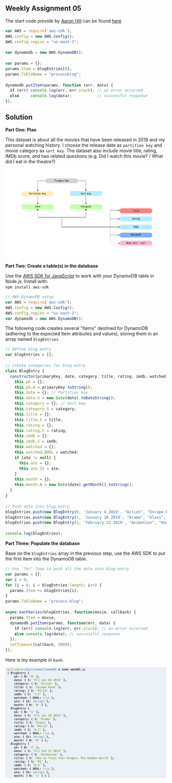 ## Weekly Assignment 05

The start code provide by [Aaron Hill](https://github.com/aaronxhill) can be found [here](https://github.com/visualizedata/data-structures/blob/master/weekly_assignment_05.md)

```javascript
var AWS = require('aws-sdk');
AWS.config = new AWS.Config();
AWS.config.region = "us-east-1";

var dynamodb = new AWS.DynamoDB();

var params = {};
params.Item = blogEntries[0]; 
params.TableName = "processblog";

dynamodb.putItem(params, function (err, data) {
  if (err) console.log(err, err.stack); // an error occurred
  else     console.log(data);           // successful response
});
```

## Solution
**Part One: Plan**

This dataset is about all the movies that have been released in 2019 and my personal watching history. I choose the release date as `partition key` and movie category as `sort key`. The dataset also include movie title, rating, IMDb score, and two related questions (e.g. Did I watch this movie? / What did I eat in the theatre?)

![illustrative images](./data-model.png)

**Part Two: Create a table(s) in the database**

Use the [AWS SDK for JavaScript](https://docs.aws.amazon.com/AWSJavaScriptSDK/latest/) to work with your DynamoDB table in Node.js. Install with:  
`npm install aws-sdk`

```javascript
// AWS DynamoDB setup
var AWS = require('aws-sdk');
AWS.config = new AWS.Config();
AWS.config.region = "us-east-1";
var dynamodb = new AWS.DynamoDB();
```

The following code creates several "Items" destined for DynamoDB (adhering to the expected Item attributes and values), storing them in an array named `blogEntries`.

```javascript
// Define blog entry
var blogEntries = [];

// Create categories for blog entry
class BlogEntry {
  constructor(primaryKey, date, category, title, rating, imdb, watched, ate) {
    this.pk = {};
    this.pk.N = primaryKey.toString();
    this.date = {}; // Partition key
    this.date.S = new Date(date).toDateString();
    this.category = {}; // Sort key
    this.category.S = category;
    this.title = {};
    this.title.S = title;
    this.rating = {};
    this.rating.S = rating;
    this.imdb = {};
    this.imdb.S = imdb;
    this.watched = {};
    this.watched.BOOL = watched;
    if (ate != null) {
      this.ate = {};
      this.ate.SS = ate;
    }
    this.month = {};
    this.month.N = new Date(date).getMonth().toString();
  }
}

// Push data into blog entry
blogEntries.push(new BlogEntry(0, 'January 4 2019', "Action", "Escape Room", "PG-13", "7.5", true, ["Diet Coke"]));
blogEntries.push(new BlogEntry(1, 'January 18 2019', "Drama", "Glass", "PG-13", "6.7", true, [""]));
blogEntries.push(new BlogEntry(2, 'February 22 2019', "Animation", "How to Train Your Dragon: The Hidden World", "PG", "6.3", true, ["Diet Coke"]));

console.log(blogEntries);
```

**Part Three: Populate the database**

Base on the `blogEntries` array in the previous step, use the AWS SDK to put the first Item into the DynamoDB table. 

```javascript
// Use 'for' loop to push all the data into blog entry
var params = {};
var i = 0;
for (i = 0; i < blogEntries.length; i++) {
  params.Item += blogEntries[i];
}
params.TableName = "process-blog";

async.eachSeries(blogEntries, function(movie, callback) {
  params.Item = movie;
  dynamodb.putItem(params, function(err, data) {
    if (err) console.log(err, err.stack); // an error occurred
    else console.log(data); // successful response
  });
  setTimeout(callback, 2000);
});
```

Here is my example in `bash`.

![illustrative images](./sample-1.png)
